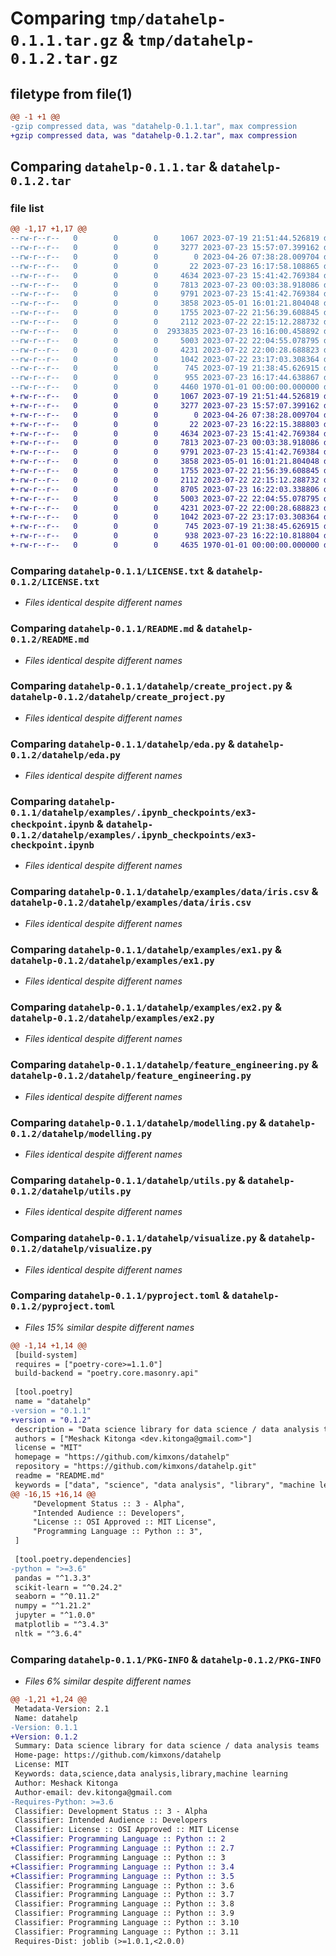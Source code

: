 # Comparing `tmp/datahelp-0.1.1.tar.gz` & `tmp/datahelp-0.1.2.tar.gz`

## filetype from file(1)

```diff
@@ -1 +1 @@
-gzip compressed data, was "datahelp-0.1.1.tar", max compression
+gzip compressed data, was "datahelp-0.1.2.tar", max compression
```

## Comparing `datahelp-0.1.1.tar` & `datahelp-0.1.2.tar`

### file list

```diff
@@ -1,17 +1,17 @@
--rw-r--r--   0        0        0     1067 2023-07-19 21:51:44.526819 datahelp-0.1.1/LICENSE.txt
--rw-r--r--   0        0        0     3277 2023-07-23 15:57:07.399162 datahelp-0.1.1/README.md
--rw-r--r--   0        0        0        0 2023-04-26 07:38:28.009704 datahelp-0.1.1/datahelp/.editorconfig
--rw-r--r--   0        0        0       22 2023-07-23 16:17:58.108865 datahelp-0.1.1/datahelp/__init__.py
--rw-r--r--   0        0        0     4634 2023-07-23 15:41:42.769384 datahelp-0.1.1/datahelp/create_project.py
--rw-r--r--   0        0        0     7813 2023-07-23 00:03:38.918086 datahelp-0.1.1/datahelp/eda.py
--rw-r--r--   0        0        0     9791 2023-07-23 15:41:42.769384 datahelp-0.1.1/datahelp/examples/.ipynb_checkpoints/ex3-checkpoint.ipynb
--rw-r--r--   0        0        0     3858 2023-05-01 16:01:21.804048 datahelp-0.1.1/datahelp/examples/data/iris.csv
--rw-r--r--   0        0        0     1755 2023-07-22 21:56:39.608845 datahelp-0.1.1/datahelp/examples/ex1.py
--rw-r--r--   0        0        0     2112 2023-07-22 22:15:12.288732 datahelp-0.1.1/datahelp/examples/ex2.py
--rw-r--r--   0        0        0  2933835 2023-07-23 16:16:00.458892 datahelp-0.1.1/datahelp/examples/ex3.ipynb
--rw-r--r--   0        0        0     5003 2023-07-22 22:04:55.078795 datahelp-0.1.1/datahelp/feature_engineering.py
--rw-r--r--   0        0        0     4231 2023-07-22 22:00:28.688823 datahelp-0.1.1/datahelp/modelling.py
--rw-r--r--   0        0        0     1042 2023-07-22 23:17:03.308364 datahelp-0.1.1/datahelp/utils.py
--rw-r--r--   0        0        0      745 2023-07-19 21:38:45.626915 datahelp-0.1.1/datahelp/visualize.py
--rw-r--r--   0        0        0      955 2023-07-23 16:17:44.638867 datahelp-0.1.1/pyproject.toml
--rw-r--r--   0        0        0     4460 1970-01-01 00:00:00.000000 datahelp-0.1.1/PKG-INFO
+-rw-r--r--   0        0        0     1067 2023-07-19 21:51:44.526819 datahelp-0.1.2/LICENSE.txt
+-rw-r--r--   0        0        0     3277 2023-07-23 15:57:07.399162 datahelp-0.1.2/README.md
+-rw-r--r--   0        0        0        0 2023-04-26 07:38:28.009704 datahelp-0.1.2/datahelp/.editorconfig
+-rw-r--r--   0        0        0       22 2023-07-23 16:22:15.388803 datahelp-0.1.2/datahelp/__init__.py
+-rw-r--r--   0        0        0     4634 2023-07-23 15:41:42.769384 datahelp-0.1.2/datahelp/create_project.py
+-rw-r--r--   0        0        0     7813 2023-07-23 00:03:38.918086 datahelp-0.1.2/datahelp/eda.py
+-rw-r--r--   0        0        0     9791 2023-07-23 15:41:42.769384 datahelp-0.1.2/datahelp/examples/.ipynb_checkpoints/ex3-checkpoint.ipynb
+-rw-r--r--   0        0        0     3858 2023-05-01 16:01:21.804048 datahelp-0.1.2/datahelp/examples/data/iris.csv
+-rw-r--r--   0        0        0     1755 2023-07-22 21:56:39.608845 datahelp-0.1.2/datahelp/examples/ex1.py
+-rw-r--r--   0        0        0     2112 2023-07-22 22:15:12.288732 datahelp-0.1.2/datahelp/examples/ex2.py
+-rw-r--r--   0        0        0     8705 2023-07-23 16:22:03.338806 datahelp-0.1.2/datahelp/examples/ex3.ipynb
+-rw-r--r--   0        0        0     5003 2023-07-22 22:04:55.078795 datahelp-0.1.2/datahelp/feature_engineering.py
+-rw-r--r--   0        0        0     4231 2023-07-22 22:00:28.688823 datahelp-0.1.2/datahelp/modelling.py
+-rw-r--r--   0        0        0     1042 2023-07-22 23:17:03.308364 datahelp-0.1.2/datahelp/utils.py
+-rw-r--r--   0        0        0      745 2023-07-19 21:38:45.626915 datahelp-0.1.2/datahelp/visualize.py
+-rw-r--r--   0        0        0      938 2023-07-23 16:22:10.818804 datahelp-0.1.2/pyproject.toml
+-rw-r--r--   0        0        0     4635 1970-01-01 00:00:00.000000 datahelp-0.1.2/PKG-INFO
```

### Comparing `datahelp-0.1.1/LICENSE.txt` & `datahelp-0.1.2/LICENSE.txt`

 * *Files identical despite different names*

### Comparing `datahelp-0.1.1/README.md` & `datahelp-0.1.2/README.md`

 * *Files identical despite different names*

### Comparing `datahelp-0.1.1/datahelp/create_project.py` & `datahelp-0.1.2/datahelp/create_project.py`

 * *Files identical despite different names*

### Comparing `datahelp-0.1.1/datahelp/eda.py` & `datahelp-0.1.2/datahelp/eda.py`

 * *Files identical despite different names*

### Comparing `datahelp-0.1.1/datahelp/examples/.ipynb_checkpoints/ex3-checkpoint.ipynb` & `datahelp-0.1.2/datahelp/examples/.ipynb_checkpoints/ex3-checkpoint.ipynb`

 * *Files identical despite different names*

### Comparing `datahelp-0.1.1/datahelp/examples/data/iris.csv` & `datahelp-0.1.2/datahelp/examples/data/iris.csv`

 * *Files identical despite different names*

### Comparing `datahelp-0.1.1/datahelp/examples/ex1.py` & `datahelp-0.1.2/datahelp/examples/ex1.py`

 * *Files identical despite different names*

### Comparing `datahelp-0.1.1/datahelp/examples/ex2.py` & `datahelp-0.1.2/datahelp/examples/ex2.py`

 * *Files identical despite different names*

### Comparing `datahelp-0.1.1/datahelp/feature_engineering.py` & `datahelp-0.1.2/datahelp/feature_engineering.py`

 * *Files identical despite different names*

### Comparing `datahelp-0.1.1/datahelp/modelling.py` & `datahelp-0.1.2/datahelp/modelling.py`

 * *Files identical despite different names*

### Comparing `datahelp-0.1.1/datahelp/utils.py` & `datahelp-0.1.2/datahelp/utils.py`

 * *Files identical despite different names*

### Comparing `datahelp-0.1.1/datahelp/visualize.py` & `datahelp-0.1.2/datahelp/visualize.py`

 * *Files identical despite different names*

### Comparing `datahelp-0.1.1/pyproject.toml` & `datahelp-0.1.2/pyproject.toml`

 * *Files 15% similar despite different names*

```diff
@@ -1,14 +1,14 @@
 [build-system]
 requires = ["poetry-core>=1.1.0"]
 build-backend = "poetry.core.masonry.api"
 
 [tool.poetry]
 name = "datahelp"
-version = "0.1.1"
+version = "0.1.2"
 description = "Data science library for data science / data analysis teams"
 authors = ["Meshack Kitonga <dev.kitonga@gmail.com>"]
 license = "MIT"
 homepage = "https://github.com/kimxons/datahelp"
 repository = "https://github.com/kimxons/datahelp.git"
 readme = "README.md"
 keywords = ["data", "science", "data analysis", "library", "machine learning"]
@@ -16,15 +16,14 @@
     "Development Status :: 3 - Alpha",
     "Intended Audience :: Developers",
     "License :: OSI Approved :: MIT License",
     "Programming Language :: Python :: 3",
 ]
 
 [tool.poetry.dependencies]
-python = ">=3.6"
 pandas = "^1.3.3"
 scikit-learn = "^0.24.2"
 seaborn = "^0.11.2"
 numpy = "^1.21.2"
 jupyter = "^1.0.0"
 matplotlib = "^3.4.3"
 nltk = "^3.6.4"
```

### Comparing `datahelp-0.1.1/PKG-INFO` & `datahelp-0.1.2/PKG-INFO`

 * *Files 6% similar despite different names*

```diff
@@ -1,21 +1,24 @@
 Metadata-Version: 2.1
 Name: datahelp
-Version: 0.1.1
+Version: 0.1.2
 Summary: Data science library for data science / data analysis teams
 Home-page: https://github.com/kimxons/datahelp
 License: MIT
 Keywords: data,science,data analysis,library,machine learning
 Author: Meshack Kitonga
 Author-email: dev.kitonga@gmail.com
-Requires-Python: >=3.6
 Classifier: Development Status :: 3 - Alpha
 Classifier: Intended Audience :: Developers
 Classifier: License :: OSI Approved :: MIT License
+Classifier: Programming Language :: Python :: 2
+Classifier: Programming Language :: Python :: 2.7
 Classifier: Programming Language :: Python :: 3
+Classifier: Programming Language :: Python :: 3.4
+Classifier: Programming Language :: Python :: 3.5
 Classifier: Programming Language :: Python :: 3.6
 Classifier: Programming Language :: Python :: 3.7
 Classifier: Programming Language :: Python :: 3.8
 Classifier: Programming Language :: Python :: 3.9
 Classifier: Programming Language :: Python :: 3.10
 Classifier: Programming Language :: Python :: 3.11
 Requires-Dist: joblib (>=1.0.1,<2.0.0)
```

